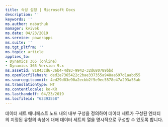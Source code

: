 ```yaml
---
title: 속성 설정 | Microsoft Docs
description: ''
keywords: ''
ms.author: nabuthuk
manager: kvivek
ms.date: 04/23/2019
ms.service: powerapps
ms.suite: ''
ms.tgt_pltfrm: ''
ms.topic: article
applies_to:
- Dynamics 365 (online)
- Dynamics 365 Version 9.x
ms.assetid: 81843cd6-36b4-4d93-9942-32d680789bbd
ms.openlocfilehash: ded2e7365422c2bae337355a948aa697d1aabd55
ms.sourcegitcommit: 4ed29d83e90a2ecbb2f5e9ec5578e47a293a55ab
ms.translationtype: HT
ms.contentlocale: ko-KR
ms.lasthandoff: 04/23/2019
ms.locfileid: "63393558"
---
```

데이터 세트 매니페스트 노드 내의 내부 구성을 정의하여 데이터 세트가 구성된 엔터티의 지정된 유형의 속성에 대해 데이터 세트의 열을 명시적으로 구성할 수 있도록 합니다.